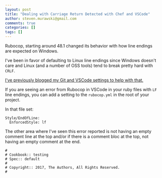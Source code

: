 ```yaml
---
layout: post
title: "Dealing with Carriage Return Detected with Chef and VSCode"
author: steven.murawski@gmail.com
comments: true
categories: []
tags: []
---
```


Rubocop, starting around 48.1 changed its behavior with how line endings are expected on Windows.

I've been in favor of defaulting to Linux line endings since Windows doesn't care and Linux (and a number of OSS tools) tend to break pretty hard with `CRLF`.

[I've previously blogged my Git and VSCode settings to help with that.](http://stevenmurawski.com/powershell/2017/02/vscode-settings/index.html)

If you are seeing an error from Rubocop in VSCode in your ruby files with `LF` line endings, you can add a setting to the `rubocop.yml` in the root of your project.

In that file set:

```
Style/EndOfLine:
  EnforcedStyle: lf
```

The other area where I've seen this error reported is not having an empty comment line at the top and/or if there is a comment bloc at the top, not having an empty comment at the end.

```
#
# Cookbook:: testing
# Spec:: default
#
# Copyright:: 2017, The Authors, All Rights Reserved.
#

```
